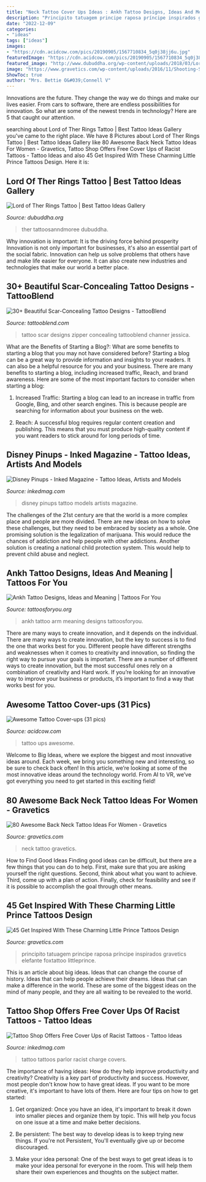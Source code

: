 ```yaml
---
title: "Neck Tattoo Cover Ups Ideas : Ankh Tattoo Designs, Ideas And Meaning"
description: "Principito tatuagem principe raposa príncipe inspirados gravetics elefante foxtattoo littleprince"
date: "2022-12-09"
categories:
- "ideas"
tags: ["ideas"]
images:
- "https://cdn.acidcow.com/pics/20190905/1567710834_5q0j38jj6u.jpg"
featuredImage: "https://cdn.acidcow.com/pics/20190905/1567710834_5q0j38jj6u.jpg"
featured_image: "http://www.dubuddha.org/wp-content/uploads/2018/03/Lord-of-Ther-Rings-Tattoo-by-Jesse-Rix.jpg"
image: "https://www.gravetics.com/wp-content/uploads/2016/11/Shooting-Stars-Tattoo-On-Back-Of-Neck.jpg"
ShowToc: true
author: "Mrs. Bettie O&#039;Connell V"
---
```



Innovations are the future. They change the way we do things and make our lives easier. From cars to software, there are endless possibilities for innovation. So what are some of the newest trends in technology? Here are 5 that caught our attention.

	

		
searching about Lord of Ther Rings Tattoo | Best Tattoo Ideas Gallery you've came to the right place. We have 8 Pictures about Lord of Ther Rings Tattoo | Best Tattoo Ideas Gallery like 80 Awesome Back Neck Tattoo Ideas For Women - Gravetics, Tattoo Shop Offers Free Cover Ups of Racist Tattoos - Tattoo Ideas and also 45 Get Inspired With These Charming Little Prince Tattoos Design. Here it is:
		
    
## Lord Of Ther Rings Tattoo | Best Tattoo Ideas Gallery

<img loading=lazy src="http://www.dubuddha.org/wp-content/uploads/2018/03/Lord-of-Ther-Rings-Tattoo-by-Jesse-Rix.jpg" onerror="this.onerror=null;this.src='https://tse4.mm.bing.net/th?id=OIP.R1-HCYP4bRlcQ-fEz8FtRQHaHh&amp;pid=15.1';" alt="Lord of Ther Rings Tattoo | Best Tattoo Ideas Gallery">

_Source: dubuddha.org_

>ther tattoosanndmoree dubuddha. 

	

Why innovation is important: It is the driving force behind prosperity
Innovation is not only important for businesses, it's also an essential part of the social fabric. Innovation can help us solve problems that others have and make life easier for everyone. It can also create new industries and technologies that make our world a better place.

    
## 30+ Beautiful Scar-Concealing Tattoo Designs - TattooBlend

<img loading=lazy src="https://tattooblend.com/wp-content/uploads/2017/03/10-8.jpg" onerror="this.onerror=null;this.src='https://tse2.mm.bing.net/th?id=OIP.xpYZo_yj9vil1leXKouQGAHaHa&amp;pid=15.1';" alt="30+ Beautiful Scar-Concealing Tattoo Designs - TattooBlend">

_Source: tattooblend.com_

>tattoo scar designs zipper concealing tattooblend channer jessica. 

	

What are the Benefits of Starting a Blog?: What are some benefits to starting a blog that you may not have considered before?
Starting a blog can be a great way to provide information and insights to your readers. It can also be a helpful resource for you and your business. There are many benefits to starting a blog, including increased traffic, Reach, and brand awareness. Here are some of the most important factors to consider when starting a blog: 
1. Increased Traffic: Starting a blog can lead to an increase in traffic from Google, Bing, and other search engines. This is because people are searching for information about your business on the web. 

2. Reach: A successful blog requires regular content creation and publishing. This means that you must produce high-quality content if you want readers to stick around for long periods of time.

    
## Disney Pinups - Inked Magazine - Tattoo Ideas, Artists And Models

<img loading=lazy src="https://www.inkedmag.com/.image/t_share/MTU5MDMxOTc3MjUzODczMzAx/disfeature.jpg" onerror="this.onerror=null;this.src='https://tse3.mm.bing.net/th?id=OIP.bEejC1HI4F4HwvKNNXh_OgHaHa&amp;pid=15.1';" alt="Disney Pinups - Inked Magazine - Tattoo Ideas, Artists and Models">

_Source: inkedmag.com_

>disney pinups tattoo models artists magazine. 

	

The challenges of the 21st century are that the world is a more complex place and people are more divided. There are new ideas on how to solve these challenges, but they need to be embraced by society as a whole. One promising solution is the legalization of marijuana. This would reduce the chances of addiction and help people with other addictions. Another solution is creating a national child protection system. This would help to prevent child abuse and neglect.

    
## Ankh Tattoo Designs, Ideas And Meaning | Tattoos For You

<img loading=lazy src="http://www.tattoosforyou.org/wp-content/uploads/2017/08/Ankh-Tattoo-Arm.jpg" onerror="this.onerror=null;this.src='https://tse4.mm.bing.net/th?id=OIP.t8VE-HNWaD1XvugVm0eGGgAAAA&amp;pid=15.1';" alt="Ankh Tattoo Designs, Ideas and Meaning | Tattoos For You">

_Source: tattoosforyou.org_

>ankh tattoo arm meaning designs tattoosforyou. 

	

There are many ways to create innovation, and it depends on the individual.
There are many ways to create innovation, but the key to success is to find the one that works best for you. Different people have different strengths and weaknesses when it comes to creativity and innovation, so finding the right way to pursue your goals is important. There are a number of different ways to create innovation, but the most successful ones rely on a combination of creativity and Hard work. If you’re looking for an innovative way to improve your business or products, it’s important to find a way that works best for you.

    
## Awesome Tattoo Cover-ups (31 Pics)

<img loading=lazy src="https://cdn.acidcow.com/pics/20190905/1567710834_5q0j38jj6u.jpg" onerror="this.onerror=null;this.src='https://tse1.mm.bing.net/th?id=OIP.aDO5yMLABPO8FoRh--i3zAHaHZ&amp;pid=15.1';" alt="Awesome Tattoo Cover-ups (31 pics)">

_Source: acidcow.com_

>tattoo ups awesome. 

	

Welcome to Big Ideas, where we explore the biggest and most innovative ideas around. Each week, we bring you something new and interesting, so be sure to check back often! In this article, we’re looking at some of the most innovative ideas around the technology world. From AI to VR, we’ve got everything you need to get started in this exciting field!

    
## 80 Awesome Back Neck Tattoo Ideas For Women - Gravetics

<img loading=lazy src="https://www.gravetics.com/wp-content/uploads/2016/11/Shooting-Stars-Tattoo-On-Back-Of-Neck.jpg" onerror="this.onerror=null;this.src='https://tse2.mm.bing.net/th?id=OIP.JNUGzMt4MG1KykmZcs1S0gHaKB&amp;pid=15.1';" alt="80 Awesome Back Neck Tattoo Ideas For Women - Gravetics">

_Source: gravetics.com_

>neck tattoo gravetics. 

	

How to Find Good Ideas
Finding good ideas can be difficult, but there are a few things that you can do to help. First, make sure that you are asking yourself the right questions. Second, think about what you want to achieve. Third, come up with a plan of action. Finally, check for feasibility and see if it is possible to accomplish the goal through other means.

    
## 45 Get Inspired With These Charming Little Prince Tattoos Design

<img loading=lazy src="https://www.gravetics.com/wp-content/uploads/2017/04/littleprince-littleprincetattoo-foxtattoo.jpg" onerror="this.onerror=null;this.src='https://tse3.mm.bing.net/th?id=OIP.duUeyu3MMNUY3aqH9FAf4QHaH9&amp;pid=15.1';" alt="45 Get Inspired With These Charming Little Prince Tattoos Design">

_Source: gravetics.com_

>principito tatuagem principe raposa príncipe inspirados gravetics elefante foxtattoo littleprince. 

	

This is an article about big ideas. Ideas that can change the course of history. Ideas that can help people achieve their dreams. Ideas that can make a difference in the world. These are some of the biggest ideas on the mind of many people, and they are all waiting to be revealed to the world.

    
## Tattoo Shop Offers Free Cover Ups Of Racist Tattoos - Tattoo Ideas

<img loading=lazy src="https://www.inkedmag.com/.image/t_share/MTU5MDMyNjg3NTM1MzM1MDYx/tattoo-southside-tattoo-parlor-facebook.jpg" onerror="this.onerror=null;this.src='https://tse2.mm.bing.net/th?id=OIP.IrrVD7wLd4nmlrxUYIO3aQHaEK&amp;pid=15.1';" alt="Tattoo Shop Offers Free Cover Ups of Racist Tattoos - Tattoo Ideas">

_Source: inkedmag.com_

>tattoo tattoos parlor racist charge covers. 

	

The importance of having ideas: How do they help improve productivity and creativity?
Creativity is a key part of productivity and success. However, most people don't know how to have great ideas. If you want to be more creative, it's important to have lots of them. Here are four tips on how to get started:
1. Get organized: Once you have an idea, it's important to break it down into smaller pieces and organize them by topic. This will help you focus on one issue at a time and make better decisions.

2. Be persistent: The best way to develop ideas is to keep trying new things. If you're not Persistent, You'll eventually give up or become discouraged.

3. Make your idea personal: One of the best ways to get great ideas is to make your idea personal for everyone in the room. This will help them share their own experiences and thoughts on the subject matter.

